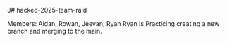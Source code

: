 J# hacked-2025-team-raid

Members:
Aidan, Rowan, Jeevan, Ryan
Ryan Is Practicing creating a new branch and merging to the main.